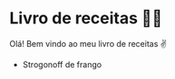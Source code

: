# Livro de receitas :man_cook:

Olá! Bem vindo ao meu livro de receitas :v:

- Strogonoff de frango 
